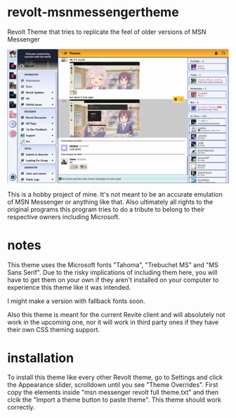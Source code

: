 # revolt-msnmessengertheme
Revolt Theme that tries to replicate the feel of older versions of MSN Messenger

![Screenshot of this very theme in action, on the official Revolt server](https://raw.githubusercontent.com/Curly68/revolt-msnmessengertheme/main/Screenshot_20240104_100847.png)

This is a hobby project of mine. It's not meant to be an accurate emulation of MSN Messenger or anything like that.
Also ultimately all rights to the original programs this program tries to do a tribute to belong to their respective owners including Microsoft.
# notes
This theme uses the Microsoft fonts "Tahoma", "Trebuchet MS" and "MS Sans Serif". Due to the risky implications of including them here, 
you will have to get them on your own if they aren't installed on your computer to experience this theme like it was intended.

I might make a version with fallback fonts soon.

Also this theme is meant for the current Revite client and will absolutely not work in the upcoming one, nor it will work in third party ones if they have their own CSS theming support.
# installation
To install this theme like every other Revolt theme, go to Settings and click the Appearance slider, scrolldown until you see "Theme Overrides". First copy the elements inside "msn messenger revolt full theme.txt" and then clcik the "Import a theme button to paste theme". This theme should work correctly.
